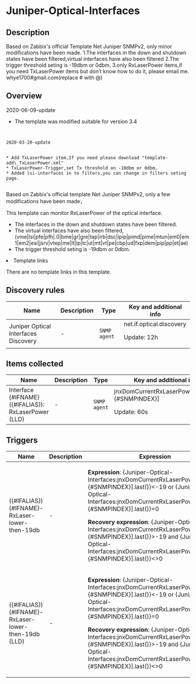 # Juniper-Optical-Interfaces

## Description

Based on Zabbix's official Template Net Juniper SNMPv2, only minor modifications have been made. 1.The interfaces in the down and shutdown states have been filtered,virtual interfaces have also been filtered 2.The trigger threshold seting is -19dbm or 0dbm. 3.only RxLaserPower items,if you need TxLaserPower items but don’t know how to do it, please email me. whye1700#gmail.com(replace # with @)

## Overview

  2020-06-09-update


* The template was modified suitable for version 3.4


~~~~~~~~~~~~~~~~~


2020-03-20-update


* Add TxLaserPower item,If you need please download "template-add\_TxLaserPower.xml"
* TxLaserPower-Trigger,set Tx threshold on -10dbm or 0dbm,
* Added lsi-interfaces in to filters,you can change in filters seting page.


~~~~~~~~~~~~~~~~~


 


Based on Zabbix's official template Net Juniper SNMPv2, only a few modifications have been made， 


This template can monitor RxLaserPower of the optical interface. 


 


* The interfaces in the down and shutdown states have been filtered.
* The virtual interfaces have also been filtered, (vme|lsi|pfe|pfh|.0|bme|gr|gre|tap|irb|dsc|ipip|pimd|pime|mtun|em0|em1|em2|esi|jsrv|vtep|me|lt|ip|lc|ut|mt|vt|pe|cbp|ud|fxp|dem|pip|pp|et|ae)
* The trigger threshold seting is -19dbm or 0dbm.

<li style="box-sizing: border-box; margin-top: 0.25## Macros used

There are no macros links in this template.

## Template links

There are no template links in this template.

## Discovery rules

|Name|Description|Type|Key and additional info|
|----|-----------|----|----|
|Juniper Optical Interfaces Discovery|<p>-</p>|`SNMP agent`|net.if.optical.discovery<p>Update: 12h</p>|
## Items collected

|Name|Description|Type|Key and additional info|
|----|-----------|----|----|
|Interface {#IFNAME}({#IFALIAS}): RxLaserPower (LLD)|<p>-</p>|`SNMP agent`|jnxDomCurrentRxLaserPower[ifDescr.{#SNMPINDEX}]<p>Update: 60s</p>|
## Triggers

|Name|Description|Expression|Priority|
|----|-----------|----------|--------|
|({#IFALIAS}){#IFNAME}-RxLaser-lower-then-19db|<p>-</p>|<p>**Expression**: {Juniper-Optical-Interfaces:jnxDomCurrentRxLaserPower[ifDescr.{#SNMPINDEX}].last()}<-19 or {Juniper-Optical-Interfaces:jnxDomCurrentRxLaserPower[ifDescr.{#SNMPINDEX}].last()}=0</p><p>**Recovery expression**: {Juniper-Optical-Interfaces:jnxDomCurrentRxLaserPower[ifDescr.{#SNMPINDEX}].last()}>-19 and {Juniper-Optical-Interfaces:jnxDomCurrentRxLaserPower[ifDescr.{#SNMPINDEX}].last()}<>0</p>|warning|
|({#IFALIAS}){#IFNAME}-RxLaser-lower-then-19db (LLD)|<p>-</p>|<p>**Expression**: {Juniper-Optical-Interfaces:jnxDomCurrentRxLaserPower[ifDescr.{#SNMPINDEX}].last()}<-19 or {Juniper-Optical-Interfaces:jnxDomCurrentRxLaserPower[ifDescr.{#SNMPINDEX}].last()}=0</p><p>**Recovery expression**: {Juniper-Optical-Interfaces:jnxDomCurrentRxLaserPower[ifDescr.{#SNMPINDEX}].last()}>-19 and {Juniper-Optical-Interfaces:jnxDomCurrentRxLaserPower[ifDescr.{#SNMPINDEX}].last()}<>0</p>|warning|
